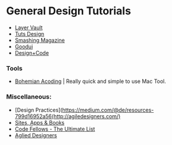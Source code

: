 General Design Tutorials
===========================
- [Layer Vault](https://news.layervault.com)
- [Tuts Design](http://webdesign.tutsplus.com/)
- [Smashing Magazine](http://www.smashingmagazine.com/)
- [Goodui](http://goodui.org/)
- [Design+Code](https://designcode.io/)

### Tools 
- [Bohemian Acoding](http://bohemiancoding.com/sketch/) | Really quick and simple to use Mac Tool. 

### Miscellaneous: 
- [Design Practices](https://medium.com/@de/resources-799d16952a56(http://agiledesigners.com/)
- [Sites, Apps & Books](http://theultralinx.com/2014/05/200-sites-apps-books-recommended-designer.html)
- [Code Fellows - The Ultimate List](https://www.codefellows.org/blog/the-ultimate-list-of-ux-design-and-development-resources)
- [Aglied Designers](http://agiledesigners.com/)